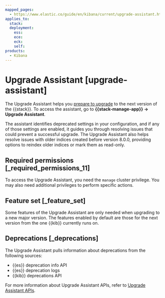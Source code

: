 ```yaml
---
mapped_pages:
  - https://www.elastic.co/guide/en/kibana/current/upgrade-assistant.html
applies_to:
  stack:
  deployment:
    ess:
    ece:
    eck:
    self:
products:
  - Kibana
---
```


# Upgrade Assistant [upgrade-assistant]

The Upgrade Assistant helps you [prepare to upgrade](/deploy-manage/upgrade/prepare-to-upgrade.md) to the next version of the {{stack}}. To access the assistant, go to **{{stack-manage-app}} → Upgrade Assistant**.

The assistant identifies deprecated settings in your configuration, and if any of those settings are enabled, it guides you through resolving issues that could prevent a successful upgrade. The Upgrade Assistant also helps resolve issues with older indices created before version 8.0.0, providing options to reindex older indices or mark them as read-only. 

## Required permissions [_required_permissions_11] 

To access the Upgrade Assistant, you need the `manage` cluster privilege. You may also need additional privileges to perform specific actions.


## Feature set [_feature_set] 

Some features of the Upgrade Assistant are only needed when upgrading to a new major version. The features enabled by default are those for the next version from the one {{kib}} currently runs on.

## Deprecations [_deprecations] 

The Upgrade Assistant pulls information about deprecations from the following sources:

* {{es}} deprecation info API
* {{es}} deprecation logs
* {{kib}} deprecations API

For more information about Upgrade Assistant APIs, refer to [Upgrade Assistant APIs](https://www.elastic.co/docs/api/doc/kibana/group/endpoint-upgrade).

